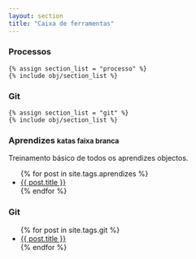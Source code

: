 ```yaml
---
layout: section
title: "Caixa de ferramentas"
---
```

<div class="row">
  <div class="span4">
    <h3>Processos</h3>
    
    {% assign section_list = "processo" %}
    {% include obj/section_list %}
        
  </div>
  <div class="span4">
    <h3>Git</h3>
    
    {% assign section_list = "git" %}
    {% include obj/section_list %}
         
  </div>
  <div class="span4">
    <h3></h3>
  </div>
</div>

<div class="span10">

  <h3>Aprendizes <small>katas faixa branca</small></h3>
  <p>Treinamento b&aacute;sico de todos os aprendizes objectos.</p>
  <ul>
  {% for post in site.tags.aprendizes %}
    <li><a href="{{ post.url }}">{{ post.title }}</a></li>
  {% endfor %}
  </ul>

  <h3>Git</h3>
  <ul>
  {% for post in site.tags.git %}
    <li><a href="{{ post.url }}">{{ post.title }}</a></li>
  {% endfor %}
  </ul>
  
</div>